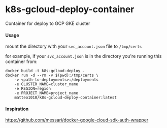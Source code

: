 # k8s-gcloud-deploy-container
Container for deploy to GCP GKE cluster

#### Usage

mount the directory with your `svc_account.json` file to `/tmp/certs`

for example, if your `svc_account.json` is in the directory you're running this container from:

```
docker build -t k8s-gcloud-deploy .
docker run -d --rm -v $(pwd):/tmp/certs \
    -v <path-to-deployments>:/deployments
    -e CLUSTER_NAME=cluster_name
    -e REGION=region
    -e PROJECT_NAME=project_name
    matteo1010/k8s-gcloud-deploy-container:latest
```

#### Inspiration

https://github.com/messari/docker-google-cloud-sdk-auth-wrapper
